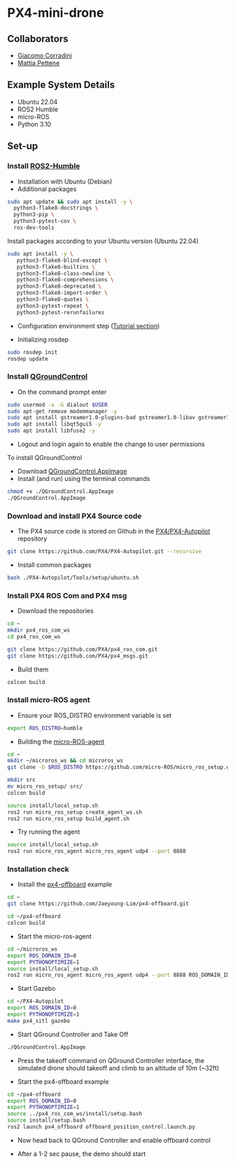 # PX4-mini-drone

## Collaborators

- [Giacomo Corradini](https://github.com/GiacomoCorradini)
- [Mattia Pettene](https://github.com/mattiapettene)

## Example System Details

- Ubuntu 22.04
- ROS2 Humble
- micro-ROS
- Python 3.10

## Set-up

### Install [ROS2-Humble](https://docs.ros.org/en/humble/Installation/Ubuntu-Install-Debians.html)

- Installation with Ubuntu (Debian)
- Additional packages

``` bash
sudo apt update && sudo apt install -y \
  python3-flake8-docstrings \
  python3-pip \
  python3-pytest-cov \
  ros-dev-tools
```

Install packages according to your Ubuntu version (Ubuntu 22.04)

``` bash
sudo apt install -y \
   python3-flake8-blind-except \
   python3-flake8-builtins \
   python3-flake8-class-newline \
   python3-flake8-comprehensions \
   python3-flake8-deprecated \
   python3-flake8-import-order \
   python3-flake8-quotes \
   python3-pytest-repeat \
   python3-pytest-rerunfailures
```

- Configuration environment step ([Tutorial section](https://docs.ros.org/en/humble/Tutorials.html))

- Initializing rosdep

``` bash
sudo rosdep init
rosdep update
```

### Install [QGroundControl](https://docs.qgroundcontrol.com/master/en/getting_started/download_and_install.html)

- On the command prompt enter

``` bash
sudo usermod -a -G dialout $USER
sudo apt-get remove modemmanager -y
sudo apt install gstreamer1.0-plugins-bad gstreamer1.0-libav gstreamer1.0-gl -y
sudo apt install libqt5gui5 -y
sudo apt install libfuse2 -y
```

- Logout and login again to enable the change to user permissions

To install QGroundControl

- Download [QGroundControl.AppImage](https://d176tv9ibo4jno.cloudfront.net/latest/QGroundControl.AppImage)
- Install (and run) using the terminal commands

``` bash
chmod +x ./QGroundControl.AppImage
./QGroundControl.AppImage
```

### Download and install PX4 Source code

- The PX4 source code is stored on Github in the [PX4/PX4-Autopilot](https://github.com/PX4/PX4-Autopilot) repository

``` bash
git clone https://github.com/PX4/PX4-Autopilot.git --recursive
```

- Install common packages

``` bash
bash ./PX4-Autopilot/Tools/setup/ubuntu.sh
```

### Install PX4 ROS Com and PX4 msg

- Download the repositories

``` bash
cd ~
mkdir px4_ros_com_ws
cd px4_ros_com_ws
```

``` bash
git clone https://github.com/PX4/px4_ros_com.git
git clone https://github.com/PX4/px4_msgs.git
```

- Build them

``` bash
colcon build
```

### Install micro-ROS agent

- Ensure your ROS_DISTRO environment variable is set

``` bash
export ROS_DISTRO=humble
```

- Building the [micro-ROS-agent](https://github.com/micro-ROS/micro_ros_setup#building-micro-ros-agent)

``` bash
cd ~
mkdir ~/microros_ws && cd microros_ws
git clone -b $ROS_DISTRO https://github.com/micro-ROS/micro_ros_setup.git 
```

``` bash
mkdir src
mv micro_ros_setup/ src/
colcon build
```

``` bash
source install/local_setup.sh
ros2 run micro_ros_setup create_agent_ws.sh
ros2 run micro_ros_setup build_agent.sh
```

- Try running the agent

``` bash
source install/local_setup.sh
ros2 run micro_ros_agent micro_ros_agent udp4 --port 8888
```

### Installation check

- Install the [px4-offboard](https://github.com/Jaeyoung-Lim/px4-offboard) example

``` bash
cd ~
git clone https://github.com/Jaeyoung-Lim/px4-offboard.git
```

``` bash
cd ~/px4-offboard
colcon build
```

- Start the micro-ros-agent

``` bash
cd ~/microros_ws
export ROS_DOMAIN_ID=0
export PYTHONOPTIMIZE=1
source install/local_setup.sh
ros2 run micro_ros_agent micro_ros_agent udp4 --port 8888 ROS_DOMAIN_ID=0
```

- Start Gazebo

``` bash
cd ~/PX4-Autopilot
export ROS_DOMAIN_ID=0
export PYTHONOPTIMIZE=1
make px4_sitl gazebo
```

- Start QGround Controller and Take Off

``` bash
./QGroundControl.AppImage
```

- Press the takeoff command on QGround Controller interface, the simulated drone should takeoff and climb to an altitude of 10m (~32ft)

- Start the px4-offboard example

``` bash
cd ~/px4-offboard
export ROS_DOMAIN_ID=0
export PYTHONOPTIMIZE=1
source ../px4_ros_com_ws/install/setup.bash
source install/setup.bash
ros2 launch px4_offboard offboard_position_control.launch.py
```

- Now head back to QGround Controller and enable offboard control

- After a 1-2 sec pause, the demo should start
